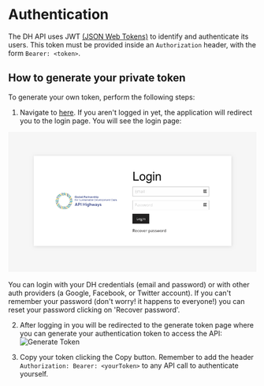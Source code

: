 # Authentication

The DH API uses JWT [(JSON Web Tokens)](https://tools.ietf.org/html/rfc7519) to identify and authenticate its users. This token must be provided inside an `Authorization` header, with the form `Bearer: <token>`.

## How to generate your private token

To generate your own token, perform the following steps:


1. Navigate to [here](http://api.apihighways.org/auth/login?callbackUrl=https://www.apihighways.org/token&token=true). If you aren't logged in yet, the application will redirect you to the login page. You will see the login page:

![Control Tower login page](images/authentication/login.png)

You can login with your DH credentials (email and password) or with other auth providers (a Google, Facebook, or Twitter account). If you can't remember your password (don't worry! it happens to everyone!) you can reset your password clicking on 'Recover password'.

2. After logging in you will be redirected to the generate token page where you can generate your authentication token to access the API:
![Generate Token](images/authentication/generatetoken.png)

3. Copy your token clicking the Copy button. Remember to add the header `Authorization: Bearer: <yourToken>` to any API call to authenticate yourself.